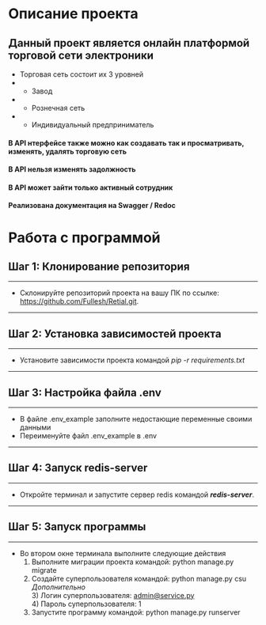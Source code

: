 # Описание проекта

## Данный проект является онлайн платформой торговой сети электроники
* Торговая сеть состоит их 3 уровней 
* * Завод
* * Рознечная сеть
* * Индивидуальный предприниматель

#### В API нтерфейсе также можно как создавать так и просматривать, изменять, удалять торговую сеть
#### В API нельзя изменять задолжность
#### В API может зайти только активный сотрудник
#### Реализована документация на Swagger / Redoc

# Работа с программой
## Шаг 1: Клонирование репозитория
___

* Склонируйте репозиторий проекта на вашу ПК по ссылке: https://github.com/Fullesh/Retial.git.
___

## Шаг 2: Установка зависимостей проекта
___

* Установите зависимости проекта командой _pip -r requirements.txt_
___

## Шаг 3: Настройка файла .env
___

* В файле .env_example заполните недостающие переменные своими данными
* Переименуйте файл .env_example в .env
___

## Шаг 4: Запуск redis-server
___

* Откройте терминал и запустите сервер redis командой _**redis-server**_.
___

## Шаг 5: Запуск программы
___

* Во втором окне терминала выполните следующие действия
  1) Выполните миграции проекта командой: python manage.py migrate
  2) Создайте суперпользователя командой: python manage.py csu \
  *Дополнительно* \
     3) Логин суперпользователя: admin@service.py \
     4) Пароль суперпользователя: 1 
  3) Запустите программу командой: python manage.py runserver
